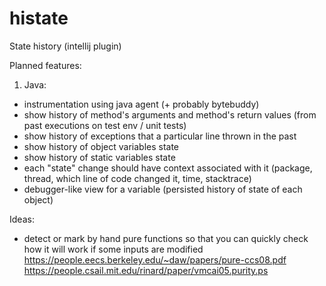 # histate
State history (intellij plugin)



Planned features:

1. Java:
- instrumentation using java agent (+ probably bytebuddy)
- show history of method's arguments and method's return values (from past executions on test env / unit tests)
- show history of exceptions that a particular line thrown in the past
- show history of object variables state 
- show history of static variables state
- each "state" change should have context associated with it (package, thread, which line of code changed it, time, stacktrace)
- debugger-like view for a variable (persisted history of state of each object)


Ideas:
- detect or mark by hand pure functions so that you can quickly check how it will work if some inputs are modified
https://people.eecs.berkeley.edu/~daw/papers/pure-ccs08.pdf
https://people.csail.mit.edu/rinard/paper/vmcai05.purity.ps
